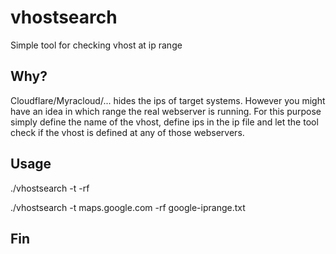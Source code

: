 # vhostsearch

Simple tool for checking vhost at ip range

## Why?

Cloudflare/Myracloud/... hides the ips of target systems. However you might have an idea in which range the real webserver is running. For this purpose
simply define the name of the vhost, define ips in the ip file and let the tool check if the vhost is defined at any of those webservers.

## Usage

./vhostsearch -t <vhost-name> -rf <file with ips one per line>

./vhostsearch -t maps.google.com -rf google-iprange.txt

## Fin
